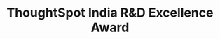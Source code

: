 ---
title: ThoughtSpot India R&D Excellence Award
type: [Award, Endorsement]
image: /assets/certificates/thoughtspot-india-r&d-excellence-award.png
layout: certificate
---